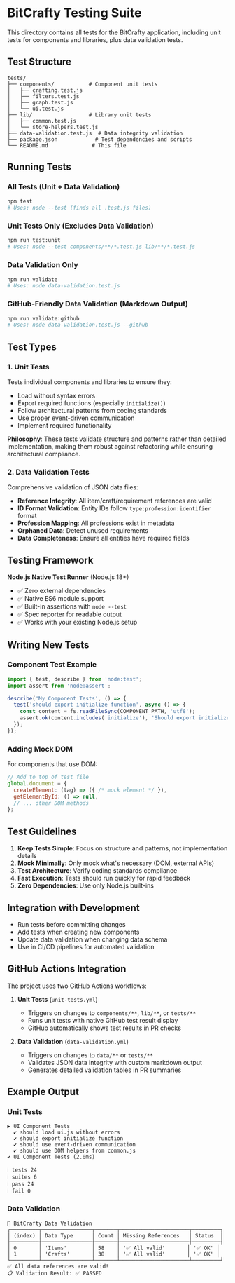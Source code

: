 # BitCrafty Testing Suite

This directory contains all tests for the BitCrafty application, including unit tests for components and libraries, plus data validation tests.

## Test Structure

```
tests/
├── components/           # Component unit tests
│   ├── crafting.test.js
│   ├── filters.test.js
│   ├── graph.test.js
│   └── ui.test.js
├── lib/                  # Library unit tests
│   ├── common.test.js
│   └── store-helpers.test.js
├── data-validation.test.js  # Data integrity validation
├── package.json            # Test dependencies and scripts
└── README.md              # This file
```

## Running Tests

### All Tests (Unit + Data Validation)
```bash
npm test
# Uses: node --test (finds all .test.js files)
```

### Unit Tests Only (Excludes Data Validation)
```bash
npm run test:unit
# Uses: node --test components/**/*.test.js lib/**/*.test.js
```

### Data Validation Only
```bash
npm run validate
# Uses: node data-validation.test.js
```

### GitHub-Friendly Data Validation (Markdown Output)
```bash
npm run validate:github
# Uses: node data-validation.test.js --github
```

## Test Types

### 1. Unit Tests
Tests individual components and libraries to ensure they:
- Load without syntax errors
- Export required functions (especially `initialize()`)
- Follow architectural patterns from coding standards
- Use proper event-driven communication
- Implement required functionality

**Philosophy**: These tests validate structure and patterns rather than detailed implementation, making them robust against refactoring while ensuring architectural compliance.

### 2. Data Validation Tests
Comprehensive validation of JSON data files:
- **Reference Integrity**: All item/craft/requirement references are valid
- **ID Format Validation**: Entity IDs follow `type:profession:identifier` format
- **Profession Mapping**: All professions exist in metadata
- **Orphaned Data**: Detect unused requirements
- **Data Completeness**: Ensure all entities have required fields

## Testing Framework

**Node.js Native Test Runner** (Node.js 18+)
- ✅ Zero external dependencies
- ✅ Native ES6 module support
- ✅ Built-in assertions with `node --test`
- ✅ Spec reporter for readable output
- ✅ Works with your existing Node.js setup

## Writing New Tests

### Component Test Example
```javascript
import { test, describe } from 'node:test';
import assert from 'node:assert';

describe('My Component Tests', () => {
  test('should export initialize function', async () => {
    const content = fs.readFileSync(COMPONENT_PATH, 'utf8');
    assert.ok(content.includes('initialize'), 'Should export initialize function');
  });
});
```

### Adding Mock DOM
For components that use DOM:
```javascript
// Add to top of test file
global.document = {
  createElement: (tag) => ({ /* mock element */ }),
  getElementById: () => null,
  // ... other DOM methods
};
```

## Test Guidelines

1. **Keep Tests Simple**: Focus on structure and patterns, not implementation details
2. **Mock Minimally**: Only mock what's necessary (DOM, external APIs)
3. **Test Architecture**: Verify coding standards compliance
4. **Fast Execution**: Tests should run quickly for rapid feedback
5. **Zero Dependencies**: Use only Node.js built-ins

## Integration with Development

- Run tests before committing changes
- Add tests when creating new components
- Update data validation when changing data schema
- Use in CI/CD pipelines for automated validation

## GitHub Actions Integration

The project uses two GitHub Actions workflows:

1. **Unit Tests** (`unit-tests.yml`)
   - Triggers on changes to `components/**`, `lib/**`, or `tests/**`
   - Runs unit tests with native GitHub test result display
   - GitHub automatically shows test results in PR checks

2. **Data Validation** (`data-validation.yml`)
   - Triggers on changes to `data/**` or `tests/**`
   - Validates JSON data integrity with custom markdown output
   - Generates detailed validation tables in PR summaries

## Example Output

### Unit Tests
```
▶ UI Component Tests
  ✔ should load ui.js without errors
  ✔ should export initialize function
  ✔ should use event-driven communication
  ✔ should use DOM helpers from common.js
✔ UI Component Tests (2.0ms)

ℹ tests 24
ℹ suites 6
ℹ pass 24
ℹ fail 0
```

### Data Validation
```
🧪 BitCrafty Data Validation
┌─────────┬────────────────┬───────┬──────────────────────┬─────────┐
│ (index) │ Data Type      │ Count │ Missing References   │ Status  │
├─────────┼────────────────┼───────┼──────────────────────┼─────────┤
│ 0       │ 'Items'        │ 58    │ '✅ All valid'       │ '✅ OK' │
│ 1       │ 'Crafts'       │ 38    │ '✅ All valid'       │ '✅ OK' │
└─────────┴────────────────┴───────┴──────────────────────┴─────────┘
✅ All data references are valid!
📋 Validation Result: ✅ PASSED
```
